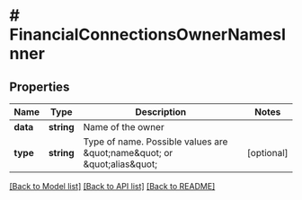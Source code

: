 # # FinancialConnectionsOwnerNamesInner

## Properties

Name | Type | Description | Notes
------------ | ------------- | ------------- | -------------
**data** | **string** | Name of the owner |
**type** | **string** | Type of name. Possible values are \&quot;name\&quot; or \&quot;alias\&quot; | [optional]

[[Back to Model list]](../../README.md#models) [[Back to API list]](../../README.md#endpoints) [[Back to README]](../../README.md)
